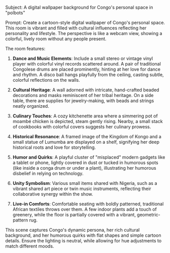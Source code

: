 Subject: A digital wallpaper background for Congo's personal space in "polbots"

Prompt: Create a cartoon-style digital wallpaper of Congo's personal space. This room is vibrant and filled with cultural influences reflecting her personality and lifestyle. The perspective is like a webcam view, showing a colorful, lively room without any people present.

The room features:

1. **Dance and Music Elements**: Include a small stereo or vintage vinyl player with colorful vinyl records scattered around. A pair of traditional Congolese drums are placed prominently, hinting at her love for dance and rhythm. A disco ball hangs playfully from the ceiling, casting subtle, colorful reflections on the walls.

2. **Cultural Heritage**: A wall adorned with intricate, hand-crafted beaded decorations and masks reminiscent of her tribal heritage. On a side table, there are supplies for jewelry-making, with beads and strings neatly organized.

3. **Culinary Touches**: A cozy kitchenette area where a simmering pot of moambé chicken is depicted, steam gently rising. Nearby, a small stack of cookbooks with colorful covers suggests her culinary prowess.

4. **Historical Resonance**: A framed image of the Kingdom of Kongo and a small statue of Lumumba are displayed on a shelf, signifying her deep historical roots and love for storytelling.

5. **Humor and Quirks**: A playful cluster of "misplaced" modern gadgets like a tablet or phone, lightly covered in dust or tucked in humorous spots (like inside a conga drum or under a plant), illustrating her humorous disbelief in relying on technology.

6. **Unity Symbolism**: Various small items shared with Nigeria, such as a vibrant shared art piece or twin music instruments, reflecting their collaborative synergy within the show.

7. **Live-in Comforts**: Comfortable seating with boldly patterned, traditional African textiles throws over them. A few indoor plants add a touch of greenery, while the floor is partially covered with a vibrant, geometric-pattern rug.

This scene captures Congo's dynamic persona, her rich cultural background, and her humorous quirks with flat shapes and simple cartoon details. Ensure the lighting is neutral, while allowing for hue adjustments to match different moods.